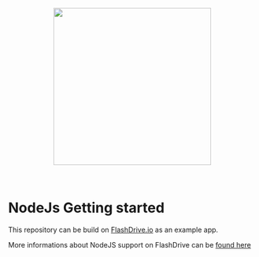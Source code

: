 <p align="center"><a href="https://devcenter.flashdrive.io/deploy-nuxtjs-on-flashdrive-io/"><img align="center" style="width:320px" src="https://devcenter.flashdrive.io/wp-content/uploads/2020/10/cropped-flashdrive-full-logo-2.png"/></a></p><br/>

# NodeJs Getting started

This repository can be build on <a href="https://flashdrive.io">FlashDrive.io</a> as an example app.

More informations about NodeJS support on FlashDrive can be <a href="https://devcenter.flashdrive.io/node-js/">found here</a>
